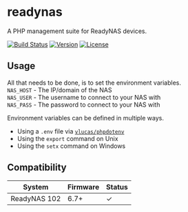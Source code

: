 # readynas

A PHP management suite for ReadyNAS devices.

[![Build Status](https://travis-ci.org/pxgamer/readynas.svg?branch=master)](https://travis-ci.org/pxgamer/readynas)
[![Version](https://img.shields.io/packagist/v/pxgamer/readynas.svg)](https://packagist.org/p/pxgamer/readynas)
[![License](https://img.shields.io/packagist/l/pxgamer/readynas.svg)](https://opensource.org/licenses/mit-license)

## Usage

All that needs to be done, is to set the environment variables.  
`NAS_HOST` - The IP/domain of the NAS  
`NAS_USER` - The username to connect to your NAS with  
`NAS_PASS` - The password to connect to your NAS with  

Environment variables can be defined in multiple ways.

- Using a `.env` file via [`vlucas/phpdotenv`][vlucas/phpdotenv]
- Using the `export` command on Unix
- Using the `setx` command on Windows

## Compatibility

System       | Firmware | Status
------------ | -------- | -------
ReadyNAS 102 | 6.7+     | ✓

[vlucas/phpdotenv]: https://packagist.org/packages/vlucas/phpdotenv
